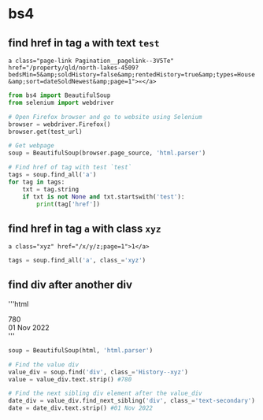 # bs4

## find href in tag `a` with text `test`
`a class="page-link Pagination__pagelink--3V5Te" href="/property/qld/north-lakes-4509?bedsMin=5&amp;soldHistory=false&amp;rentedHistory=true&amp;types=House&amp;sort=dateSoldNewest&amp;page=1">«</a> `
```py
from bs4 import BeautifulSoup
from selenium import webdriver

# Open Firefox browser and go to website using Selenium
browser = webdriver.Firefox()
browser.get(test_url)

# Get webpage
soup = BeautifulSoup(browser.page_source, 'html.parser')

# Find href of tag with test `test`
tags = soup.find_all('a')
for tag in tags:
    txt = tag.string
    if txt is not None and txt.startswith('test'):
        print(tag['href'])
```

## find href in tag `a` with class `xyz`
`a class="xyz" href="/x/y/z;page=1">1</a>`
```py
tags = soup.find_all('a', class_='xyz')
```

## find div after another div
'''html
<div class="History--xyz">780</div>
<div class="text-secondary">01 Nov 2022</div>
'''

```py
soup = BeautifulSoup(html, 'html.parser')

# Find the value div
value_div = soup.find('div', class_='History--xyz')
value = value_div.text.strip() #780

# Find the next sibling div element after the value_div
date_div = value_div.find_next_sibling('div', class_='text-secondary')
date = date_div.text.strip() #01 Nov 2022
```
